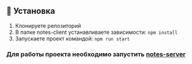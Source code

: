 ## :pushpin: Установка

1. Клонируете репозиторий
2. В папке notes-client устанавливаете зависимости: `npm install`
3. Запускаете проект командой: `npm run start`

### Для работы проекта необходимо запустить [notes-server](https://github.com/zsaveleva/notes-server)
